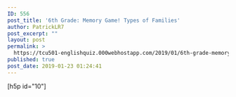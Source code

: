 ```yaml
---
ID: 556
post_title: '6th Grade: Memory Game! Types of Families'
author: PatrickLR7
post_excerpt: ""
layout: post
permalink: >
  https://tcu501-englishquiz.000webhostapp.com/2019/01/6th-grade-memory-game-types-of-families
published: true
post_date: 2019-01-23 01:24:41
---
```

<!-- wp:paragraph -->
<p>

[h5p id="10"]

</p>
<!-- /wp:paragraph -->

<!-- wp:paragraph -->
<p></p>
<!-- /wp:paragraph -->